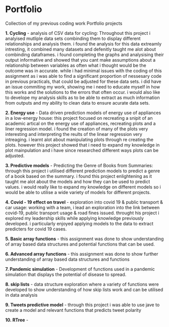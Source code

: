 # Portfolio
Collection of my previous coding work
Portfolio projects

**1. Cycling** - analysis of CSV data for cycling: Throughout this project i analyised mutliple data sets combinding them to display different relationships and analysis them. i found the analysis for this data extreamly intresting, it combined many datasets and defenitly taught me alot about combinding dataframes. i found completing the graphs and analysising their output informative and showed that you cant make assumptions about a relationship between variables as often what i thought would be the outcome was in accurate. while i had minimal issues with the coding of this assignment as i was able to find a significant proportion of nessesary code in previous practicals, that could be adjusted for these data sets. i did have an issue commiting my work, showing me i need to educate myself in how this works and the solutions to the errors that often occur. i would also like to develope my analysis skills as to be able to extract as much information from outputs and my ability to clean data to ensure acurate data sets.

**2. Energy use** -  Data driven prediction models of energy use of appliances in a low-energy house: this project focused on recreating a snipit of an academic artical on the energy use of appliances, recreating plots and a liner regression model. i found the creation of many of the plots very interesting and interpreting the reults of the linear regression very intreaging. i learnt alot about manipulating plots through re creating the plots. however this project showed that i need to expand my knowledge in plot mainpulation and i have since researched different ways plots can be adjusted.

**3. Predictive models** - Predicting  the Genre of Books from Summaries: through this project i utilised different prediction models to predict a genre of a book based on the summary. i found this project enlightening as it taught me alot about the models and how they can be used to predict values. i would really like to expand my knowledge on different models so i would be able to utilise a wide variety of models for different projects.

**4. Covid - 19 effect on travel** - exploration into covid 19 & public transport & car usage: working with a team, i lead an exploration into the link between covid-19, public transport usage & road fines issued. throught his project i explored my leadership skills while applying knowledge previously developed. i particularly enjoyed applying models to the data to extract predicters for covid 19 cases.

**5. Basic array functions** - this assignment was done to show understanding of array based data structures and potential functions that can be used.

**6. Advanced array functions** - this assignment was done to show further understanding of array based data structures and functions

**7. Pandemic simulation** - Development of functions used in a pandemic simulation that displays the potential of disease to spread. 

**8. skip lists** - data structure exploration where a variety of functions were developed to show understanding of how skip lists work and can be utilised in data analysis

**9. Tweets predictive model** - through this project i was able to use jave to create a model and relevant functions that predicts tweet polarity

**10. RTree** - 
